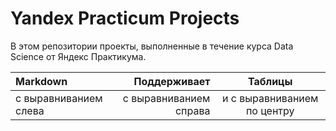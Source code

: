 # Yandex Practicum Projects

В этом репозитории проекты, выполненные в течение курса Data Science от Яндекс Практикума.

| Markdown | Поддерживает | Таблицы |
| :-------------------- | ---------------------: |:---------------------------:|
| с выравниванием слева | с выравниванием справа | и с выравниванием по центру |
